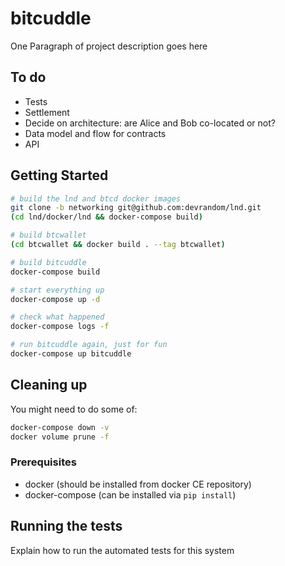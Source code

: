# bitcuddle

One Paragraph of project description goes here

## To do
* Tests
* Settlement
* Decide on architecture: are Alice and Bob co-located or not?
* Data model and flow for contracts
* API

## Getting Started

```bash
# build the lnd and btcd docker images
git clone -b networking git@github.com:devrandom/lnd.git
(cd lnd/docker/lnd && docker-compose build)

# build btcwallet
(cd btcwallet && docker build . --tag btcwallet)

# build bitcuddle
docker-compose build

# start everything up
docker-compose up -d

# check what happened
docker-compose logs -f

# run bitcuddle again, just for fun
docker-compose up bitcuddle
```

## Cleaning up

You might need to do some of:

```bash
docker-compose down -v
docker volume prune -f
```

### Prerequisites

* docker (should be installed from docker CE repository)
* docker-compose (can be installed via `pip install`)

## Running the tests

Explain how to run the automated tests for this system
